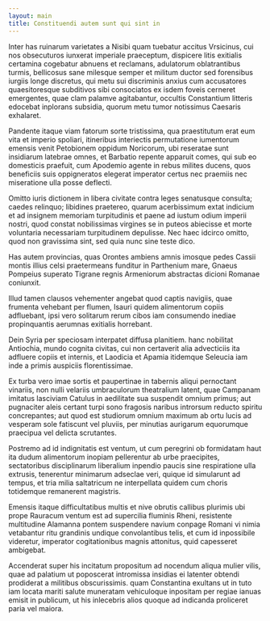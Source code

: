 ```yaml
---
layout: main
title: Constituendi autem sunt qui sint in
---
```




Inter has ruinarum varietates a Nisibi quam tuebatur accitus Vrsicinus, cui nos obsecuturos iunxerat imperiale praeceptum, dispicere litis exitialis certamina cogebatur abnuens et reclamans, adulatorum oblatrantibus turmis, bellicosus sane milesque semper et militum ductor sed forensibus iurgiis longe discretus, qui metu sui discriminis anxius cum accusatores quaesitoresque subditivos sibi consociatos ex isdem foveis cerneret emergentes, quae clam palamve agitabantur, occultis Constantium litteris edocebat inplorans subsidia, quorum metu tumor notissimus Caesaris exhalaret.

Pandente itaque viam fatorum sorte tristissima, qua praestitutum erat eum vita et imperio spoliari, itineribus interiectis permutatione iumentorum emensis venit Petobionem oppidum Noricorum, ubi reseratae sunt insidiarum latebrae omnes, et Barbatio repente apparuit comes, qui sub eo domesticis praefuit, cum Apodemio agente in rebus milites ducens, quos beneficiis suis oppigneratos elegerat imperator certus nec praemiis nec miseratione ulla posse deflecti.

Omitto iuris dictionem in libera civitate contra leges senatusque consulta; caedes relinquo; libidines praetereo, quarum acerbissimum extat indicium et ad insignem memoriam turpitudinis et paene ad iustum odium imperii nostri, quod constat nobilissimas virgines se in puteos abiecisse et morte voluntaria necessariam turpitudinem depulisse. Nec haec idcirco omitto, quod non gravissima sint, sed quia nunc sine teste dico.

Has autem provincias, quas Orontes ambiens amnis imosque pedes Cassii montis illius celsi praetermeans funditur in Parthenium mare, Gnaeus Pompeius superato Tigrane regnis Armeniorum abstractas dicioni Romanae coniunxit.

Illud tamen clausos vehementer angebat quod captis navigiis, quae frumenta vehebant per flumen, Isauri quidem alimentorum copiis adfluebant, ipsi vero solitarum rerum cibos iam consumendo inediae propinquantis aerumnas exitialis horrebant.

Dein Syria per speciosam interpatet diffusa planitiem. hanc nobilitat Antiochia, mundo cognita civitas, cui non certaverit alia advecticiis ita adfluere copiis et internis, et Laodicia et Apamia itidemque Seleucia iam inde a primis auspiciis florentissimae.

Ex turba vero imae sortis et paupertinae in tabernis aliqui pernoctant vinariis, non nulli velariis umbraculorum theatralium latent, quae Campanam imitatus lasciviam Catulus in aedilitate sua suspendit omnium primus; aut pugnaciter aleis certant turpi sono fragosis naribus introrsum reducto spiritu concrepantes; aut quod est studiorum omnium maximum ab ortu lucis ad vesperam sole fatiscunt vel pluviis, per minutias aurigarum equorumque praecipua vel delicta scrutantes.

Postremo ad id indignitatis est ventum, ut cum peregrini ob formidatam haut ita dudum alimentorum inopiam pellerentur ab urbe praecipites, sectatoribus disciplinarum liberalium inpendio paucis sine respiratione ulla extrusis, tenerentur minimarum adseclae veri, quique id simularunt ad tempus, et tria milia saltatricum ne interpellata quidem cum choris totidemque remanerent magistris.

Emensis itaque difficultatibus multis et nive obrutis callibus plurimis ubi prope Rauracum ventum est ad supercilia fluminis Rheni, resistente multitudine Alamanna pontem suspendere navium conpage Romani vi nimia vetabantur ritu grandinis undique convolantibus telis, et cum id inpossibile videretur, imperator cogitationibus magnis attonitus, quid capesseret ambigebat.

Accenderat super his incitatum propositum ad nocendum aliqua mulier vilis, quae ad palatium ut poposcerat intromissa insidias ei latenter obtendi prodiderat a militibus obscurissimis. quam Constantina exultans ut in tuto iam locata mariti salute muneratam vehiculoque inpositam per regiae ianuas emisit in publicum, ut his inlecebris alios quoque ad indicanda proliceret paria vel maiora.

